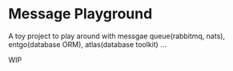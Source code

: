 # Message Playground

A toy project to play around with messgae queue(rabbitmq, nats), entgo(database ORM), atlas(database toolkit) ...

WIP
